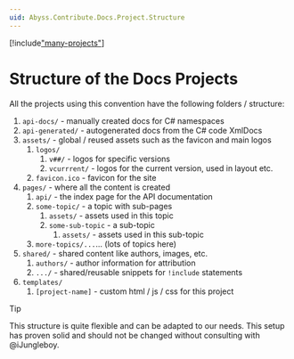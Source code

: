 ```yaml
---
uid: Abyss.Contribute.Docs.Project.Structure
---
```


[!include["many-projects"](../_docs-for-many-projects.md)]

# Structure of the Docs Projects

All the projects using this convention have the following folders / structure:

1. `api-docs/` - manually created docs for C# namespaces
1. `api-generated/` - autogenerated docs from the C# code XmlDocs
1. `assets/` - global / reused assets such as the favicon and main logos
    1. `logos/`
        1. `v##/` - logos for specific versions
        1. `vcurrrent/` - logos for the current version, used in layout etc.
    1. `favicon.ico` - favicon for the site
1. `pages/` - where all the content is created
    1. `api/` - the index page for the API documentation
    1. `some-topic/` - a topic with sub-pages
        1. `assets/` - assets used in this topic
        1. `some-sub-topic` - a sub-topic
            1. `assets/` - assets used in this sub-topic
    1. `more-topics/...`... (lots of topics here)
1. `shared/` - shared content like authors, images, etc.
    1. `authors/` - author information for attribution
    1. `.../` - shared/reusable snippets for `!include` statements
1. `templates/`
    1. `[project-name]` - custom html / js / css for this project

> [!TIP]
> This structure is quite flexible and can be adapted to our needs.
> This setup has proven solid and should not be changed without consulting with @iJungleboy.

